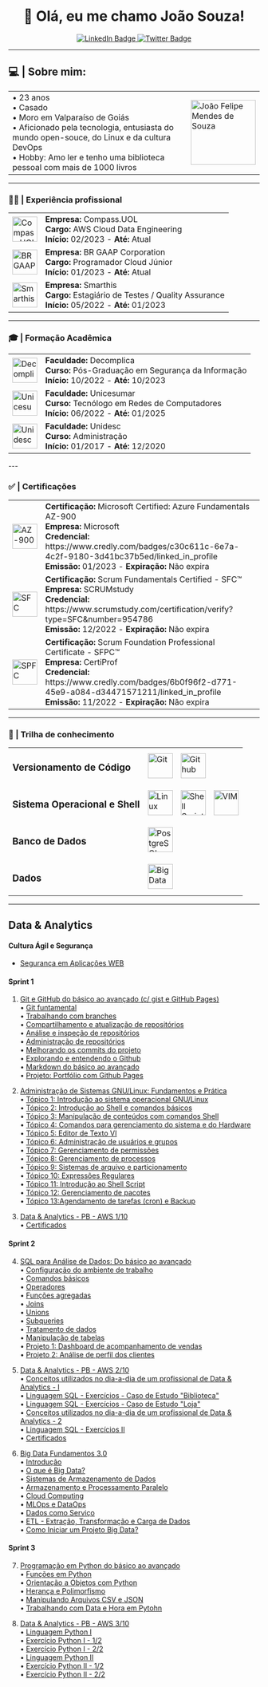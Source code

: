 <div id="header" align="center">
  <h1> 👋 Olá, eu me chamo João Souza!</h1>
  <div id="badges">
    <a href="https://www.linkedin.com/in/joaofmds/">
      <img src="https://img.shields.io/badge/LinkedIn-blue?style=for-the-badge&logo=linkedin&logoColor=white" alt="LinkedIn Badge"/>
    </a>
    <a href="mailto:ms.joao.felipe@gmail.com">
      <img src="https://img.shields.io/badge/Gmail-D14836?style=for-the-badge&logo=gmail&logoColor=white" alt="Twitter Badge"/>
    </a>
  </div>
</div>

---

## 💻 | **Sobre mim**:

<table>
    <tr>
        <td>
            • 23 anos<br>
            • Casado<br>
            • Moro em Valparaíso de Goiás<br>
            • Aficionado pela tecnologia, entusiasta do mundo open-souce, do Linux e da cultura DevOps<br>
            • Hobby: Amo ler e tenho uma biblioteca pessoal com mais de 1000 livros<br>
        </td>
        <td>
            <img src="https://media.licdn.com/dms/image/C4E03AQHaHG8EiOG68g/profile-displayphoto-shrink_800_800/0/1588940970058?e=1682553600&v=beta&t=329DrmNNvfMCmU99bHk4zpupkdw7zL_TUFcyHrCH4BM" alt="João Felipe Mendes de Souza" width=130px>
        </td>
    </tr>
</table>


---

### 🧑‍💼 | Experiência profissional
<table>
<tr>
    <td><img src="https://media.licdn.com/dms/image/C4D0BAQHr82VdoHECSg/company-logo_200_200/0/1650283345676?e=1685577600&v=beta&t=sBBact_1ar1KtdlHeBf7k7V2vBql0apH7Mcpa3qRfAg" alt="Compass.UOL" width="50" height="50"/></td>
    <td>
        <strong>Empresa:</strong> Compass.UOL<br>
        <strong>Cargo:</strong> AWS Cloud Data Engineering<br>
        <strong>Início:</strong> 02/2023 - <strong>Até:</strong> Atual<br>
    </td>
</tr>
<tr>
    <td><img src="https://media.licdn.com/dms/image/C4D0BAQElRacnf2tnjQ/company-logo_200_200/0/1639746690906?e=1685577600&v=beta&t=4igU97hNxk1jqFJSnGs2_JZf94cb--lGJ56hMu5dY0I" alt="BR GAAP" width="50" height="50"/></td>
    <td>
        <strong>Empresa:</strong> BR GAAP Corporation<br>
        <strong>Cargo:</strong> Programador Cloud Júnior<br>
        <strong>Início:</strong> 01/2023 - <strong>Até:</strong> Atual<br>
    </td>
</tr>
<tr>
    <td><img src="https://media.licdn.com/dms/image/C560BAQF0jLO-dXqO-Q/company-logo_200_200/0/1622128028793?e=1685577600&v=beta&t=a_cB0DAfeYrCT2bYG2C_c9j58pgpzBy9CxFQ-W7smn4" alt="Smarthis" width="50" height="50"/></td>
    <td>
        <strong>Empresa:</strong> Smarthis<br>
        <strong>Cargo:</strong> Estagiário de Testes / Quality Assurance<br>
        <strong>Início:</strong> 05/2022 - <strong>Até:</strong> 01/2023<br>
    </td>
</tr>
</table>

---

### 🎓 | Formação Acadêmica

<table>
<tr>
    <td><img src="https://media.licdn.com/dms/image/C4D0BAQFZWLAFEOhH3Q/company-logo_200_200/0/1632513981547?e=1685577600&v=beta&t=KbGns0FoHQWCA8MfaxYfSS6g1i7nSkiT9k0RsnBezXM" alt="Decomplica" width="50" height="50"/></td>
    <td>
        <strong>Faculdade:</strong> Decomplica<br>
        <strong>Curso:</strong> Pós-Graduação em Segurança da Informação<br>
        <strong>Início:</strong> 10/2022 - <strong>Até:</strong> 10/2023<br>
    </td>
</tr>
<tr>
    <td><img src="https://media.licdn.com/dms/image/C4D0BAQFeQu7H8j_Ilw/company-logo_200_200/0/1672575232509?e=1685577600&v=beta&t=kZYYJjBvu0IQHy3yhd1DYNkWMZ304jEss6mejRmS1lc" alt="Unicesumar" width="50" height="50"/></td>
    <td>
        <strong>Faculdade:</strong> Unicesumar<br>
        <strong>Curso:</strong> Tecnólogo em Redes de Computadores<br>
        <strong>Início:</strong> 06/2022 - <strong>Até:</strong> 01/2025<br>
    </td>
</tr>
<tr>
    <td><img src="https://unidesc.edu.br/wp-content/uploads/2019/08/Logo-Unidesc_Branco.svg" alt="Unidesc" width="50" height="50"/></td>
    <td>
        <strong>Faculdade:</strong> Unidesc<br>
        <strong>Curso:</strong> Administração<br>
        <strong>Início:</strong> 01/2017 - <strong>Até:</strong> 12/2020<br>
    </td>
</tr>
</table>
---

### ✅ | Certificações

<table>
<tr>
    <td><img src="https://images.credly.com/size/340x340/images/be8fcaeb-c769-4858-b567-ffaaa73ce8cf/image.png" alt="AZ-900" width="50" height="50"/></td>
    <td>
        <strong>Certificação:</strong> Microsoft Certified: Azure Fundamentals AZ-900<br>
        <strong>Empresa:</strong> Microsoft<br>
        <strong>Credencial:</strong> https://www.credly.com/badges/c30c611c-6e7a-4c2f-9180-3d41bc37b5ed/linked_in_profile<br>
        <strong>Emissão:</strong> 01/2023 - <strong>Expiração:</strong> Não expira<br>
    </td>
</tr>
<tr>
    <td><img src="https://www.scrumstudy.com/Scrum-Images/brand-logo/badge-SFC.png" alt="SFC" width="50" height="50"/></td>
    <td>
        <strong>Certificação:</strong> Scrum Fundamentals Certified - SFC™<br>
        <strong>Empresa:</strong> SCRUMstudy<br>
        <strong>Credencial:</strong> https://www.scrumstudy.com/certification/verify?type=SFC&number=954786<br>
        <strong>Emissão:</strong> 12/2022 - <strong>Expiração:</strong> Não expira<br>
    </td>
</tr>
<tr>
    <td><img src="https://images.credly.com/size/340x340/images/3be57d7c-55de-4119-9ca9-738e20c0fae0/Scrum-Foundation-Professional-Certificate-SFPC-2021_.png" alt="SPFC" width="50" height="50"/></td>
    <td>
        <strong>Certificação:</strong> Scrum Foundation Professional Certificate - SFPC™<br>
        <strong>Empresa:</strong> CertiProf<br>
        <strong>Credencial:</strong> https://www.credly.com/badges/6b0f96f2-d771-45e9-a084-d34471571211/linked_in_profile<br>
        <strong>Emissão:</strong> 11/2022 - <strong>Expiração:</strong> Não expira<br>
    </td>
</tr>
</table>

---

### 🐍 | Trilha de conhecimento
<div>
    <table>
        <tr>
            <td>
                <h3><strong>Versionamento de Código</strong></h3> 
            </td>
            <td>
                <img width="50px" src="https://git-scm.com/images/logos/downloads/Git-Icon-1788C.png" alt="Git">
            </td>
            <td>
                <img width="50px" src="https://seeklogo.com/images/G/github-logo-5F384D0265-seeklogo.com.png" alt="Github">
            </td>
        </tr>
         <tr>
            <td>
                <h3><strong>Sistema Operacional e Shell</strong></h3>
            </td>
            <td>
                <img width="50px" src="https://cdn-icons-png.flaticon.com/128/6124/6124995.png" alt="Linux">
            </td>
            <td>
                <img width="50px" src="https://encrypted-tbn0.gstatic.com/images?q=tbn:ANd9GcQArkQ5cCMu_3tZM-ziJQrADTNN_7hq4Jbg19buN2tRq1MzJ1GAI6uFX11VrpuMD2fgKjc&usqp=CAU" alt="Shell Script">
            </td>
            <td>
                <img width="50px" src="https://cdn.iconscout.com/icon/free/png-256/vim-3-1175075.png?w=128&f=avif" alt="VIM">
            </td>
        </tr>
        <tr>
            <td>
                <h3><strong>Banco de Dados</strong></h3> 
            </td>
            <td>
                <img width="50px" src="https://upload.wikimedia.org/wikipedia/commons/thumb/2/29/Postgresql_elephant.svg/993px-Postgresql_elephant.svg.png" alt="PostgreSQL">
            </td>
        </tr>
        <tr>
            <td>
                <h3><strong>Dados</strong></h3> 
            </td>
            <td>
                <img width="50px" src="https://encrypted-tbn0.gstatic.com/images?q=tbn:ANd9GcSxThm9s8immCsoSK8n_2O97lains-N0SxMAw&usqp=CAU" alt="Big Data">
            </td>
        </tr>
    </table>
</div>

--- 

## **Data & Analytics**  

#### **Cultura Ágil e Segurança**
- [Segurança em Aplicações WEB](./Cultura_Agil_e_Seguranca/Seguranca_Web/)

#### **Sprint 1**
1. [Git e GitHub do básico ao avançado (c/ gist e GitHub Pages)](./Sprint_1/1_Git_e_Github/)    
    • [Git funtamental](./Sprint_1/1_Git_e_Github/1_Git_Fundamental/)    
    • [Trabalhando com branches](./1_Git_e_Github/2_Branches/)     
    • [Compartilhamento e atualização de repositórios](./Sprint_1/1_Git_e_Github/3_Compartilhamento_e_Atualizacao/)    
    • [Análise e inspeção de repositórios](./Sprint_1/1_Git_e_Github/4_Analise_e_inspecao/)  
    • [Administração de repositórios](./Sprint_1/1_Git_e_Github/5_Administracao_de_Repositorios/)  
    • [Melhorando os commits do projeto](./Sprint_1/1_Git_e_Github/6_Melhorar_Commits/)  
    • [Explorando e entendendo o Github](./Sprint_1/1_Git_e_Github/)  
    • [Markdown do básico ao avançado](./Sprint_1/1_Git_e_Github/Markdown/)  
    • [Projeto: Portfólio com Github Pages](./Sprint_1/1_Git_e_Github/Projeto%20Final/)   
    
2. [Administração de Sistemas GNU/Linux: Fundamentos e Prática](./Sprint_1/2_Linux/)  
    • [Tópico 1: Introdução ao sistema operacional GNU/Linux](./Sprint_1/2_Linux/1_Introducao/)  
    • [Tópico 2: Introdução ao Shell e comandos básicos](./Sprint_1/2_Linux//2_Comandos_basicos/)  
    • [Tópico 3: Manipulação de conteúdos com comandos Shell](./Sprint_1/2_Linux/3_Manipulacao_de_conteudo/)  
    • [Tópico 4: Comandos para gerenciamento do sistema e do Hardware](./Sprint_1/2_Linux/4_Gerenciamento_de_sistema/)  
    • [Tópico 5: Editor de Texto VI](./Sprint_1/2_Linux/5_Editor_de_texto_VI/)  
    • [Tópico 6: Administração de usuários e grupos](./Sprint_1/2_Linux/6_Usuarios_e_grupos/)  
    • [Tópico 7: Gerenciamento de permissões](./Sprint_1/2_Linux/7_Gerenciamento_de_permissoes/)  
    • [Tópico 8: Gerenciamento de processos](./Sprint_1/2_Linux/8_Gerenciamento_de_processos/)  
    • [Tópico 9: Sistemas de arquivo e particionamento](./Sprint_1/2_Linux/9_Arquivos_e_particionamento/)  
    • [Tópico 10: Expressões Regulares](./Sprint_1/2_Linux/10_Expressoes_Regulares/)  
    • [Tópico 11: Introdução ao Shell Script](./Sprint_1/2_Linux/11_Shell_Script/)  
    • [Tópico 12: Gerenciamento de pacotes](./Sprint_1/2_Linux/12_Gerenciamento_de_pacotes/)  
    • [Tópico 13:Agendamento de tarefas (cron) e Backup](./Sprint_1/2_Linux/13_Agendamento_de_tarefas/)  

3. [Data & Analytics - PB - AWS 1/10](./Sprint_1/3_Data_%26_Analytics_1/)  
    • [Certificados](./Sprint_1/3_Data_%26_Analytics_1/Certificados/)  

#### **Sprint 2**
4. [SQL para Análise de Dados: Do básico ao avançado](./Sprint_2/3_SQL_para_analise_de_dados/)  
    • [Configuração do ambiente de trabalho](./Sprint_2/4_SQL_para_analise_de_dados/01_Configuracao/)  
    • [Comandos básicos](./Sprint_2/4_SQL_para_analise_de_dados/02_Comandos_basicos/)  
    • [Operadores](./Sprint_2/4_SQL_para_analise_de_dados/03_Operadores/)  
    • [Funções agregadas](./Sprint_2/4_SQL_para_analise_de_dados/04_Funcoes_agregadas/)  
    • [Joins](./Sprint_2/4_SQL_para_analise_de_dados/05_Joins/)  
    • [Unions](./Sprint_2/4_SQL_para_analise_de_dados/06_Unions/)  
    • [Subqueries](./Sprint_2/4_SQL_para_analise_de_dados/07_Subqueries/)  
    • [Tratamento de dados](./Sprint_2/4_SQL_para_analise_de_dados/08_Tratamento_de_dados/)  
    • [Manipulação de tabelas](./Sprint_2/4_SQL_para_analise_de_dados/09_Manipulacao_de_tabelas/)  
    • [Projeto 1: Dashboard de acompanhamento de vendas](./Sprint_2/4_SQL_para_analise_de_dados/10_Projeto_1_Dashboard_de_vendas/)  
    • [Projeto 2: Análise de perfil dos clientes](./Sprint_2/4_SQL_para_analise_de_dados/11_Projeto_2_Analise_dos_clientes/)  
    
5. [Data & Analytics - PB - AWS 2/10](./Sprint_2/5_Data_%26_Analytics_2/)  
    • [Conceitos utilizados no dia-a-dia de um profissional de Data & Analytics - I](./Sprint_2/5_Data_%26_Analytics_2/Conceitos_D%26A_1/)  
    • [Linguagem SQL - Exercícios - Caso de Estudo "Biblioteca"](./Sprint_2/5_Data_%26_Analytics_2/Exercicios_1_Biblioteca/)  
    • [Linguagem SQL - Exercícios - Caso de Estudo "Loja"](./Sprint_2/5_Data_%26_Analytics_2/Exercicios_2_Loja/)  
    • [Conceitos utilizados no dia-a-dia de um profissional de Data & Analytics - 2](./Sprint_2/5_Data_%26_Analytics_2/Conceitos_D%26A_2/)  
    • [Linguagem SQL - Exercícios II](./Sprint_2/5_Data_%26_Analytics_2/Exercicios_3_Exportacao_de_dados/)  
    • [Certificados](./Sprint_2/5_Data_%26_Analytics_2/Certificados/)  
    
6. [Big Data Fundamentos 3.0](./Sprint_2/6_Big_Data_Fundamentos/)  
    • [Introdução](./Sprint_2/6_Big_Data_Fundamentos/01_Introducao/)  
    • [O que é Big Data?](./Sprint_2/6_Big_Data_Fundamentos/02_O_que_e_Big_Data/)  
    • [Sistemas de Armazenamento de Dados](./Sprint_2/6_Big_Data_Fundamentos/03_Sistemas_de_armazenamento_de_dados/)  
    • [Armazenamento e Processamento Paralelo](./Sprint_2/6_Big_Data_Fundamentos/06_Armazenamento_e_processamento_paralelo/)  
    • [Cloud Computing](./Sprint_2/6_Big_Data_Fundamentos/05_Cloud_computing/)  
    • [MLOps e DataOps](./Sprint_2/6_Big_Data_Fundamentos/06_MLOps_e_DataOps/)  
    • [Dados como Serviço](./Sprint_2/6_Big_Data_Fundamentos/07_Dados_como_Servico/)  
    • [ETL - Extração, Transformação e Carga de Dados](./Sprint_2/6_Big_Data_Fundamentos/08_ETL/)  
    • [Como Iniciar um Projeto Big Data?](./Sprint_2/6_Big_Data_Fundamentos/09_Como_iniciar_projeto_Big_Data/)  

#### **Sprint 3**

7. [Programação em Python do básico ao avançado](./Sprint_3/7_Python/)  
    • [Funções em Python](./Sprint_3/7_Python/Funcoes/)  
    • [Orientação a Objetos com Python](./Sprint_3/7_Python/Orientacao_a_Objetos/)  
    • [Herança e Polimorfismo](./Sprint_3/7_Python/Heranca_e_Polimorfismo/)  
    • [Manipulando Arquivos CSV e JSON](./Sprint_3/7_Python/CSV_e_JSON/)  
    • [Trabalhando com Data e Hora em Pytohn](./Sprint_3/7_Python/Data_e_Hora/)  
    
8. [Data & Analytics - PB - AWS 3/10](./Sprint_3/8_Data_%26_Analytics_3/)  
    • [Linguagem Python I](./Sprint_3/8_Data_%26_Analytics_3/Linguagem_Python_I/)  
    • [Exercício Python I - 1/2](./Sprint_3/8_Data_%26_Analytics_3/Exercicio_Python_I_Parte_1/)  
    • [Exercício Python I - 2/2](./Sprint_3/8_Data_%26_Analytics_3/Exercicio_Python_I_Parte_2/)  
    • [Linguagem Python II](./Sprint_3/8_Data_%26_Analytics_3/Linguagem_Python_II/)  
    • [Exercício Python II - 1/2](./Sprint_3/8_Data_%26_Analytics_3/Exercicio_Python_II_Parte_1/)  
    • [Exercício Python II - 2/2](./Sprint_3/8_Data_%26_Analytics_3/Exercicio_Python_II_Parte_2/)  